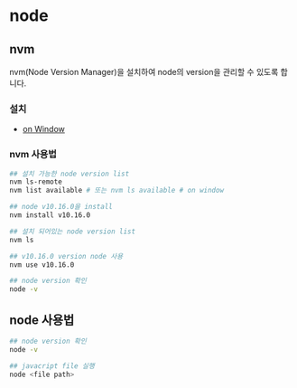 # node

## nvm

nvm(Node Version Manager)을 설치하여 node의 version을 관리할 수 있도록 합니다.

### 설치

- [on Window](https://github.com/coreybutler/nvm-windows)

### nvm 사용법

```bash
## 설치 가능한 node version list
nvm ls-remote
nvm list available # 또는 nvm ls available # on window 

## node v10.16.0을 install
nvm install v10.16.0

## 설치 되어있는 node version list
nvm ls

## v10.16.0 version node 사용
nvm use v10.16.0

## node version 확인
node -v
```

## node 사용법

```bash
## node version 확인
node -v 

## javacript file 실행
node <file path>
```

## 
